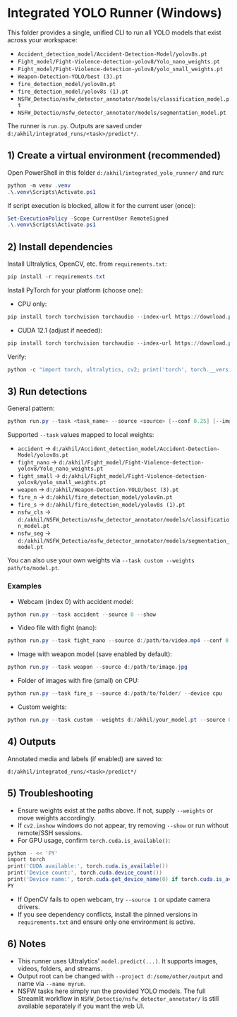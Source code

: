 # Integrated YOLO Runner (Windows)

This folder provides a single, unified CLI to run all YOLO models that exist across your workspace:

- `Accident_detection_model/Accident-Detection-Model/yolov8s.pt`
- `Fight_model/Fight-Violence-detection-yolov8/Yolo_nano_weights.pt`
- `Fight_model/Fight-Violence-detection-yolov8/yolo_small_weights.pt`
- `Weapon-Detection-YOLO/best (3).pt`
- `fire_detection_model/yolov8n.pt`
- `fire_detection_model/yolov8s (1).pt`
- `NSFW_Detectio/nsfw_detector_annotator/models/classification_model.pt`
- `NSFW_Detectio/nsfw_detector_annotator/models/segmentation_model.pt`

The runner is `run.py`. Outputs are saved under `d:/akhil/integrated_runs/<task>/predict*/`.

## 1) Create a virtual environment (recommended)

Open PowerShell in this folder `d:/akhil/integrated_yolo_runner/` and run:

```powershell
python -m venv .venv
.\.venv\Scripts\Activate.ps1
```

If script execution is blocked, allow it for the current user (once):

```powershell
Set-ExecutionPolicy -Scope CurrentUser RemoteSigned
.\.venv\Scripts\Activate.ps1
```

## 2) Install dependencies

Install Ultralytics, OpenCV, etc. from `requirements.txt`:

```powershell
pip install -r requirements.txt
```

Install PyTorch for your platform (choose one):

- CPU only:
```powershell
pip install torch torchvision torchaudio --index-url https://download.pytorch.org/whl/cpu
```
- CUDA 12.1 (adjust if needed):
```powershell
pip install torch torchvision torchaudio --index-url https://download.pytorch.org/whl/cu121
```

Verify:
```powershell
python -c "import torch, ultralytics, cv2; print('torch', torch.__version__, 'ultralytics', ultralytics.__version__, 'cv2', cv2.__version__)"
```

## 3) Run detections

General pattern:

```powershell
python run.py --task <task_name> --source <source> [--conf 0.25] [--imgsz 640] [--device cpu|0] [--show]
```

Supported `--task` values mapped to local weights:

- `accident` -> `d:/akhil/Accident_detection_model/Accident-Detection-Model/yolov8s.pt`
- `fight_nano` -> `d:/akhil/Fight_model/Fight-Violence-detection-yolov8/Yolo_nano_weights.pt`
- `fight_small` -> `d:/akhil/Fight_model/Fight-Violence-detection-yolov8/yolo_small_weights.pt`
- `weapon` -> `d:/akhil/Weapon-Detection-YOLO/best (3).pt`
- `fire_n` -> `d:/akhil/fire_detection_model/yolov8n.pt`
- `fire_s` -> `d:/akhil/fire_detection_model/yolov8s (1).pt`
- `nsfw_cls` -> `d:/akhil/NSFW_Detectio/nsfw_detector_annotator/models/classification_model.pt`
- `nsfw_seg` -> `d:/akhil/NSFW_Detectio/nsfw_detector_annotator/models/segmentation_model.pt`

You can also use your own weights via `--task custom --weights path/to/model.pt`.

### Examples

- Webcam (index 0) with accident model:
```powershell
python run.py --task accident --source 0 --show
```

- Video file with fight (nano):
```powershell
python run.py --task fight_nano --source d:/path/to/video.mp4 --conf 0.35
```

- Image with weapon model (save enabled by default):
```powershell
python run.py --task weapon --source d:/path/to/image.jpg
```

- Folder of images with fire (small) on CPU:
```powershell
python run.py --task fire_s --source d:/path/to/folder/ --device cpu
```

- Custom weights:
```powershell
python run.py --task custom --weights d:/akhil/your_model.pt --source 0
```

## 4) Outputs

Annotated media and labels (if enabled) are saved to:

```
d:/akhil/integrated_runs/<task>/predict*/
```

## 5) Troubleshooting

- Ensure weights exist at the paths above. If not, supply `--weights` or move weights accordingly.
- If `cv2.imshow` windows do not appear, try removing `--show` or run without remote/SSH sessions.
- For GPU usage, confirm `torch.cuda.is_available()`:
```powershell
python - << 'PY'
import torch
print('CUDA available:', torch.cuda.is_available())
print('Device count:', torch.cuda.device_count())
print('Device name:', torch.cuda.get_device_name(0) if torch.cuda.is_available() else 'N/A')
PY
```
- If OpenCV fails to open webcam, try `--source 1` or update camera drivers.
- If you see dependency conflicts, install the pinned versions in `requirements.txt` and ensure only one environment is active.

## 6) Notes

- This runner uses Ultralytics' `model.predict(...)`. It supports images, videos, folders, and streams.
- Output root can be changed with `--project d:/some/other/output` and name via `--name myrun`.
- NSFW tasks here simply run the provided YOLO models. The full Streamlit workflow in `NSFW_Detectio/nsfw_detector_annotator/` is still available separately if you want the web UI.
